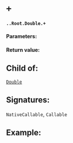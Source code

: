 # `+`

#### `..Root.Double.+`

#### Parameters:

#### Return value:

## Child of:

[`Double`](docs..Root.Double.md)

## Signatures:

`NativeCallable`, `Callable`



## Example:

